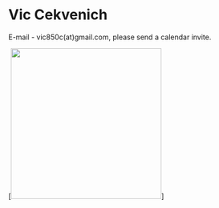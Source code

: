 # Vic Cekvenich

E-mail - vic850c(at)gmail.com, please send a calendar invite.

[<img src="vic.jpg" width="300"/>]
